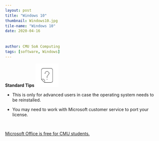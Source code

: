 ```yaml
---
layout: post
title: "Windows 10"
thumbnail: Windows10.jpg
tile-name: "Windows 10"
date: 2020-04-16


author: CMU SoA Computing
tags: [software, Windows]
---
```


**Standard Tips**
![alt text](../img/software/tips.png)

- This is only for advanced users in case the operating system needs to be reinstalled.

- You may need to work with Microsoft customer service to port your license.

<br>

[Microsoft Office is free for CMU students.](https://www.cmu.edu/computing/software/all/operating-systems/windows.html)
